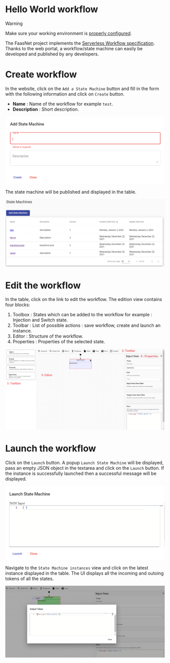 # Hello World workflow

> [!WARNING]
> Make sure your working environment is [properly configured](/documentation/gettingstarted/index.html).

The FaasNet project implements the [Serverless Workflow specification](https://github.com/serverlessworkflow/specification/blob/main/specification.md).
Thanks to the web portal, a workflow/state machine can easily be developed and published by any developers.

# Create workflow

In the website, click on the `Add a State Machine` button and fill in the form with the following information and click on `Create` button.

* **Name** : Name of the workflow for example `test`.
* **Description** : Short description.

![Add workflow](images/manage1.png)

The state machine will be published and displayed in the table.

![Workflows](images/manage2.png)

# Edit the workflow

In the table, click on the link to edit the workflow. The edition view contains four blocks:

1. Toolbox : States which can be added to the workflow for example : Injection and Switch state.
2. Toolbar : List of possible actions : save workflow, create and launch an instance.
3. Editor : Structure of the workflow.
4. Properties : Properties of the selected state.

![Edition view](images/manage3.png)

# Launch the workflow

Click on the `Launch` button. A popup `Launch State Machine` will be displayed, pass an empty JSON object in the textarea and click on the `Launch` button. If the instance is successfully launched then a successful message will be displayed.

![Create and launch instance](images/manage4.png)

Navigate to the `State Machine instances` view and click on the latest instance displayed in the table.
The UI displays all the incoming and outoing tokens of all the states.

![View instance](images/manage5.png)